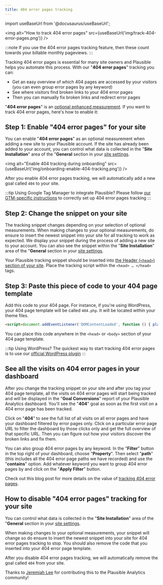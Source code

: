 ```yaml
---
title: 404 error pages tracking
---
```


import useBaseUrl from '@docusaurus/useBaseUrl';

<img alt="How to track 404 error pages" src={useBaseUrl('img/track-404-error-pages.png')} />

:::note
If you use the 404 error pages tracking feature, then these count towards your billable monthly pageviews.
:::

Tracking 404 error pages is essential for many site owners and Plausible helps you automate this process. With our "**404 error pages**" tracking you can:

* Get an easy overview of which 404 pages are accessed by your visitors (you can even group error pages by any keyword)
* See where visitors find broken links to your 404 error pages
* Then you can manually fix broken links and redirect error pages

"**404 error pages**" is an [optional enhanced measurement](script-extensions.md). If you want to track 404 error pages, here's how to enable it:

## Step 1: Enable "404 error pages" for your site

You can enable "**404 error pages**" as an optional measurement when adding a new site to your Plausible account. If the site has already been added to your account, you can control what data is collected in the "**Site Installation**" area of the "**General** section in your [site settings](website-settings.md).

<img alt="Enable 404 tracking during onboarding" src={useBaseUrl('img/onboarding-enable-404-tracking.png')} />

After you enable 404 error pages tracking, we will automatically add a new goal called `404` to your site.

:::tip Using Google Tag Manager to integrate Plausible?
Please follow [our GTM-specific instructions](google-tag-manager.md) to correctly set up 404 error pages tracking
:::

## Step 2: Change the snippet on your site

The tracking snippet changes depending on your selection of optional measurements. When making changes to your optional measurements, do ensure to insert the newest snippet into your site for all tracking to work as expected. We display your snippet during the process of adding a new site to your account. You can also see the snippet within the "**Site Installation**" area of the "**General** section in your [site settings](website-settings.md).

Your Plausible tracking snippet should be inserted into [the Header (`<head>`) section of your site](plausible-script.md). Place the tracking script within the `<head> … </head>` tags.

## Step 3: Paste this piece of code to your 404 page template

Add this code to your 404 page. For instance, if you're using WordPress, your 404 page template will be called `404.php`. It will be located within your theme files.

```html
<script>document.addEventListener('DOMContentLoaded', function () { plausible('404', { props: { path: document.location.pathname } }); });</script>
```

You can place this code anywhere in the `<head>` or `<body>` section of your 404 page template.

:::tip Using WordPress?
The quickest way to start tracking 404 error pages is to use our [official WordPress plugin](https://plausible.io/wordpress-analytics-plugin) 
:::

## See all the visits on 404 error pages in your dashboard

After you change the tracking snippet on your site and after you tag your 404 page template, all the visits on 404 error pages will start being tracked and will be displayed in the "**Goal Conversions**" report of your Plausible Analytics dashboard. You'll see the "**404**" goal as soon as the first visit on a 404 error page has been tracked.

Click on "**404**" to see the full list of all visits on all error pages and have your dashboard filtered by error pages only. Click on a particular error page URL to filter the dashboard by those clicks only and get the full overview of that specific URL. Then you can figure out how your visitors discover the broken links and fix them.

You can also group 404 error pages by any keyword. In the "**Filter**" button in the top right of your dashboard, choose "**Property**". Then select "**path**" (this includes all the 404 error page paths we have recorded) and use the "**contains**" option. Add whatever keyword you want to group 404 error pages by and click on the "**Apply Filter**" button.

Check out this blog post for more details on the value of [tracking 404 error pages](https://plausible.io/blog/track-404-errors).

## How to disable "404 error pages" tracking for your site

You can control what data is collected in the "**Site Installation**" area of the "**General** section in your [site settings](website-settings.md).

When making changes to your optional measurements, your snippet will change so do ensure to insert the newest snippet into your site for 404 error pages tracking to stop. You should also remove the code that you inserted into your 404 error page template. 

After you disable 404 error pages tracking, we will automatically remove the goal called `404` from your site. 

Thanks to [Jeremiah Lee](https://www.jeremiahlee.com/) for contributing this to the Plausible Analytics community!

